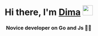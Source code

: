 <h1 align="center">Hi there, I'm <a href="" target="_blank">Dima</a> 
<img src="https://github.com/blackcater/blackcater/raw/main/images/Hi.gif" height="32"/></h1>
<h3 align="center">Novice developer on Go and Js 🐱‍🐉</h3>
